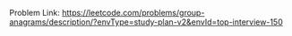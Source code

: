 Problem Link: https://leetcode.com/problems/group-anagrams/description/?envType=study-plan-v2&envId=top-interview-150

```

```
